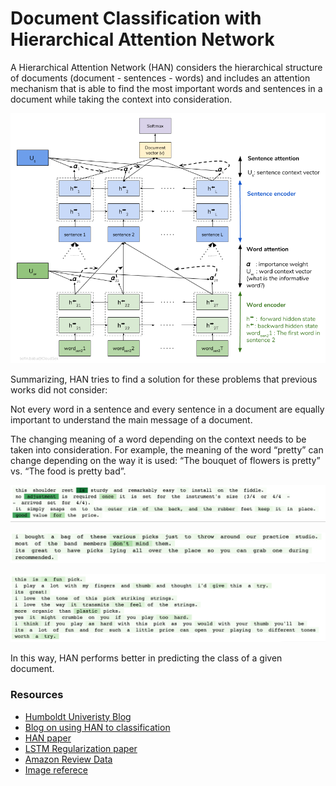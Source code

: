 # Document Classification with Hierarchical Attention Network

A Hierarchical Attention Network (HAN) considers the hierarchical structure of documents (document - sentences - words) and includes an attention mechanism that is able to find the most important words and sentences in a document while taking the context into consideration.

![han](../../../assets/images/applications/classification/han.png)

Summarizing, HAN tries to find a solution for these problems that previous works did not consider:

Not every word in a sentence and every sentence in a document are equally important to understand the main message of a document.

The changing meaning of a word depending on the context needs to be taken into consideration. For example, the meaning of the word “pretty” can change depending on the way it is used: “The bouquet of flowers is pretty” vs. “The food is pretty bad”.

![han](../../../assets/images/applications/classification/han_visual.png)

![han](../../../assets/images/applications/classification/han_visual2.png)

![han](../../../assets/images/applications/classification/han_visual3.png)

In this way, HAN performs better in predicting the class of a given document.


### Resources

- [Humboldt Univeristy Blog](https://humboldt-wi.github.io/blog/research/information_systems_1819/group5_han/)
- [Blog on using HAN to classification](https://towardsdatascience.com/predicting-amazon-reviews-scores-using-hierarchical-attention-networks-with-pytorch-and-apache-5214edb3df20)
- [HAN paper](https://www.cs.cmu.edu/~./hovy/papers/16HLT-hierarchical-attention-networks.pdf)
- [LSTM Regularization paper](https://arxiv.org/pdf/1708.02182.pdf)
- [Amazon Review Data](http://jmcauley.ucsd.edu/data/amazon/)
- [Image referece](https://medium.com/analytics-vidhya/hierarchical-attention-networks-d220318cf87e)
